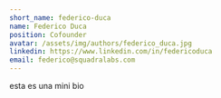 ```yaml
---
short_name: federico-duca
name: Federico Duca
position: Cofounder
avatar: /assets/img/authors/federico_duca.jpg
linkedin: https://www.linkedin.com/in/federicoduca
email: federico@squadralabs.com
---
```

esta es una mini bio